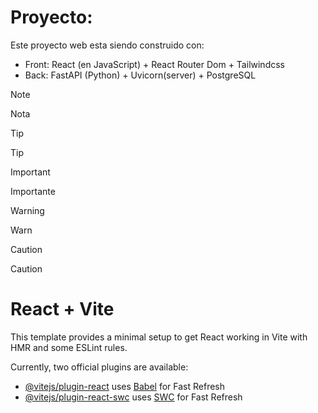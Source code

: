 # Proyecto:
Este proyecto web esta siendo construido con:
- Front: React (en JavaScript) + React Router Dom  + Tailwindcss
- Back: FastAPI (Python) + Uvicorn(server) + PostgreSQL

>[!NOTE]
>Nota

>[!TIP]
>Tip

>[!IMPORTANT]
>Importante

>[!WARNING]
>Warn

>[!CAUTION]
>Caution


# React + Vite

This template provides a minimal setup to get React working in Vite with HMR and some ESLint rules.

Currently, two official plugins are available:

- [@vitejs/plugin-react](https://github.com/vitejs/vite-plugin-react/blob/main/packages/plugin-react/README.md) uses [Babel](https://babeljs.io/) for Fast Refresh
- [@vitejs/plugin-react-swc](https://github.com/vitejs/vite-plugin-react-swc) uses [SWC](https://swc.rs/) for Fast Refresh
